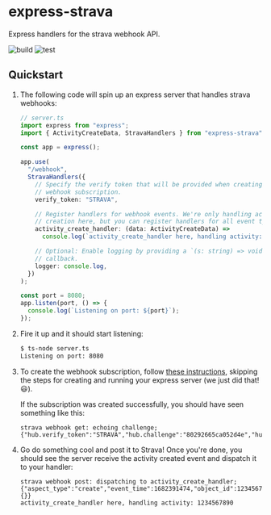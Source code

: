 # express-strava
Express handlers for the strava webhook API.

![build](https://github.com/markbradley27/express-strava/workflows/build/badge.svg)
![test](https://github.com/markbradley27/express-strava/workflows/test/badge.svg)

## Quickstart

1. The following code will spin up an express server that handles strava webhooks:

   ```typescript
   // server.ts
   import express from "express";
   import { ActivityCreateData, StravaHandlers } from "express-strava";

   const app = express();

   app.use(
     "/webhook",
     StravaHandlers({
       // Specify the verify token that will be provided when creating the
       // webhook subscription.
       verify_token: "STRAVA",

       // Register handlers for webhook events. We're only handling activity
       // creation here, but you can register handlers for all event types.
       activity_create_handler: (data: ActivityCreateData) =>
         console.log(`activity_create_handler here, handling activity: ${data.object_id}`),

       // Optional: Enable logging by providing a `(s: string) => void`
       // callback.
       logger: console.log,
     })
   );

   const port = 8080;
   app.listen(port, () => {
     console.log(`Listening on port: ${port}`);
   });
   ```

1. Fire it up and it should start listening:

   ```bash
   $ ts-node server.ts
   Listening on port: 8080
   ```

1. To create the webhook subscription, follow [these
   instructions](https://developers.strava.com/docs/webhookexample/), skipping
   the steps for creating and running your express server (we just did that!
   😃).

   If the subscription was created successfully, you should have seen something
   like this:

   ```
   strava webhook get: echoing challenge; {"hub.verify_token":"STRAVA","hub.challenge":"80292665ca052d4e","hub.mode":"subscribe"}    
   ```

1. Go do something cool and post it to Strava! Once you're done, you should see
   the server receive the activity created event and dispatch it to your
   handler:

   ```
   strava webhook post: dispatching to activity_create_handler; {"aspect_type":"create","event_time":1682391474,"object_id":1234567890,"object_type":"activity","owner_id":2222222,"subscription_id":333333,"updates":{}}
   activity_create_handler here, handling activity: 1234567890
   ```
